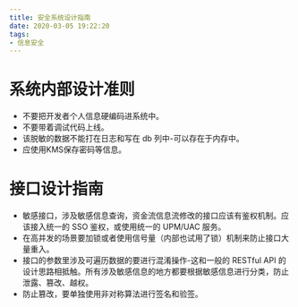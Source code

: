 ```yaml
---
title: 安全系统设计指南
date: 2020-03-05 19:22:20
tags:
- 信息安全
---
```

# 系统内部设计准则

 - 不要把开发者个人信息硬编码进系统中。
 - 不要带着调试代码上线。
 - 该脱敏的数据不能打在日志和写在 db 列中-可以存在于内存中。
 - 应使用KMS保存密码等信息。

# 接口设计指南

 - 敏感接口，涉及敏感信息查询，资金流信息流修改的接口应该有鉴权机制。应该接入统一的 SSO 鉴权，或使用统一的 UPM/UAC 服务。
 - 在高并发的场景要加锁或者使用信号量（内部也试用了锁）机制来防止接口大量重入。
 - 接口的参数里涉及可遍历数据的要进行混淆操作-这和一般的 RESTful API 的设计思路相抵触。所有涉及敏感信息的地方都要根据敏感信息进行分类，防止泄露、篡改、越权。
 - 防止篡改，要单独使用非对称算法进行签名和验签。
